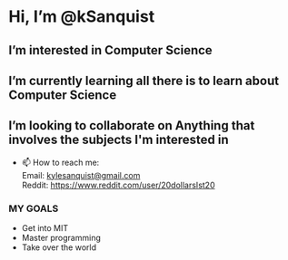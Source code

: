 # Hi, I’m @kSanquist

## I’m interested in Computer Science
## I’m currently learning all there is to learn about Computer Science
## I’m looking to collaborate on Anything that involves the subjects I'm interested in

- 📫 How to reach me:                                                                                
Email: kylesanquist@gmail.com                                                                  
Reddit: https://www.reddit.com/user/20dollarsIst20

### MY GOALS
 - Get into MIT
 - Master programming
 - Take over the world

